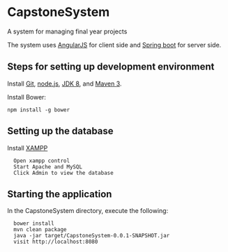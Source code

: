 # CapstoneSystem
A system for managing final year projects

The system uses [AngularJS](http://angularjs.org) for client side and [Spring boot](https://projects.spring.io/spring-boot/) for server side.


##	Steps for setting up development environment
Install [Git](http://git-scm.com), [node.js](http://nodejs.org), [JDK 8](https://www.java.com), and [Maven 3](http://maven.apache.org/).


Install Bower:

    npm install -g bower

##	Setting up the database
Install [XAMPP](https://www.apachefriends.org/download.html)

      Open xampp control
      Start Apache and MySQL
      Click Admin to view the database

## Starting the application

In the CapstoneSystem directory, execute the following:

      bower install
      mvn clean package
      java -jar target/CapstoneSystem-0.0.1-SNAPSHOT.jar
      visit http://localhost:8080